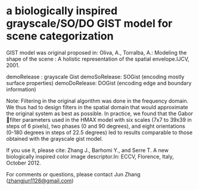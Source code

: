  a biologically inspired grayscale/SO/DO GIST model for scene categorization
===============

GIST model was original proposed in:
Oliva, A., Torralba, A.: Modeling the shape of the scene : A holistic representation
of the spatial envelope.IJCV, 2001.

demoRelease  : grayscale Gist
demoSoRelease: SOGist (encoding mostly surface properties)
demoDoRelease: DOGist (encoding edge and boundary information)



Note: 
Filtering in the original algorithm was done in the frequency domain. We thus had to design
filters in the spatial domain that would approximate the original system as best as possible. 
In practice, we found that the Gabor filter parameters used in the
HMAX model with six scales (7x7 to 39x39 in steps of 6 pixels), two phases
(0 and 90 degrees), and eight orientations (0-180 degrees in steps of 22.5 degrees) led to results
comparable to those obtained with the grayscale gist model.




If you use it, please cite:
Zhang J., Barhomi Y., and Serre T. A new biologically inspired color image descriptor.In: ECCV, Florence, Italy, October 2012. 



For comments or questions, please contact Jun Zhang (zhangjun1126@gmail.com)

